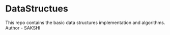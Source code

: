 # DataStructues
This repo contains the basic data structures implementation and algorithms.<br>
Author - SAKSHI
